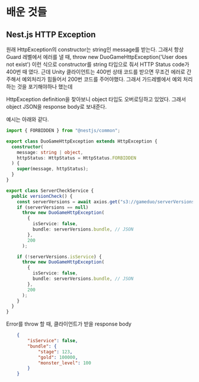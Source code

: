 # 배운 것들

## Nest.js HTTP Exception

원래 HttpException의 constructor는 string인 message를 받는다.
그래서 항상 Guard 레벨에서 에러를 낼 때, throw new DuoGameHttpException('User does not exist') 이런 식으로 constructor를 string 타입으로 줘서 HTTP Status code가 400번 때 였다. 근데 Unity 클라이언트는 400번 상태 코드를 받으면 무조건 에러로 간주해서 예외처리가 힘들어서 200번 코드를 주어야했다. 그래서 가드레벨에서 예외 처리하는 것을 포기해야하나 했는데

HttpException definition을 찾아보니 object 타입도 오버로딩하고 있었다. 그래서 object JSON을 response body로 보내준다.

예시는 아래와 같다.

```typescript
import { FORBIDDEN } from "@nestjs/common";

export class DuoGameHttpException extends HttpException {
  constructor(
    message: string | object,
    httpStatus: HttpStatus = HttpStatus.FORBIDDEN
  ) {
    super(message, httpStatus);
  }
}

export class ServerCheckService {
  public versionCheck() {
    const serverVersions = await axios.get("s3://gameduo/serverVersions.net");
    if (serverVersions == null)
      throw new DuoGameHttpException(
        {
          isService: false,
          bundle: serverVersions.bundle, // JSON
        },
        200
      );

    if (!serverVersions.isService) {
      throw new DuoGameHttpException(
        {
          isService: false,
          bundle: serverVersions.bundle, // JSON
        },
        200
      );
    }
  }
}
```

Error를 throw 할 때, 클라이언트가 받을 response body

```JSON
    {
        "isService": false,
        "bundle": {
            "stage": 123,
            "gold": 100000,
            "monster_level": 100
        }
    }
```
